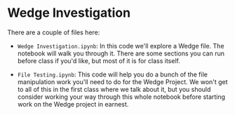 # Wedge Investigation

There are a couple of files here: 

* `Wedge Investigation.ipynb`: In this code we'll explore a Wedge file. The
notebook will walk you through it. There are some
sections you can run before class if you'd like, but most of it is for class itself.

* `File Testing.ipynb`: This code will help you do a bunch of the file
manipulation work you'll need to do for the Wedge Project. We won't get to
all of this in the first class where we talk about it, but you should 
consider working your way through this whole notebook before starting
work on the Wedge project in earnest. 
